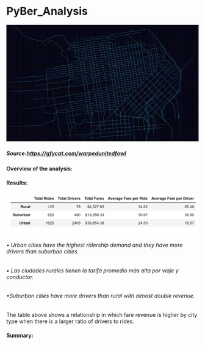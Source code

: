 # PyBer_Analysis
![img](CavernousLeafyJuliabutterfly-mobile.gif)

##### Source:https://gfycat.com/warpedunitedfowl
#### Overview of the analysis:
#### Results:
![img](https://github.com/Edgarhv/PyBer_Analysis/blob/d299b88bb5905757b2800acc98bb27ec67adc484/PyBer%20summary%20DataFrame.png)
###### • Urban cities have the highest ridership demand and they have more drivers than suburban cities.
###### • Las ciudades rurales tienen la tarifa promedio más alta por viaje y conductor.
###### •Suburban cities have more drivers than rural with almost double revenue.
The table above shows a relationship in which fare revenue is higher by city type when there is a larger ratio of drivers to rides.

#### Summary:
